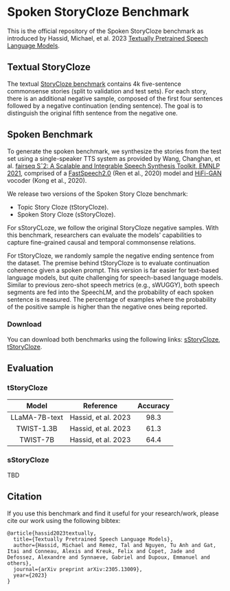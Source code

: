 # Spoken StoryCloze Benchmark
This is the official repository of the Spoken StoryCloze benchmark as introduced by Hassid, Michael, et al. 2023 [Textually Pretrained Speech Language Models](https://arxiv.org/pdf/2305.13009.pdf).

## Textual StoryCloze 
The textual [StoryCloze benchmark](https://arxiv.org/pdf/1604.01696v1.pdf) contains 4k five-sentence commonsense stories (split to validation and test sets). For each story, there is an additional negative sample, composed of the first four sentences followed by a negative continuation (ending sentence). The goal is to distinguish the original fifth sentence from the negative one. 

## Spoken Benchmark
To generate the spoken benchmark, we synthesize the stories from the test set using a single-speaker TTS system as provided by Wang, Changhan, et al. [fairseq Sˆ2: A Scalable and Integrable Speech Synthesis Toolkit, EMNLP 2021](https://arxiv.org/pdf/2109.06912.pdf), comprised of a [FastSpeech2.0](https://arxiv.org/pdf/2006.04558.pdf) (Ren et al.,
2020) model and [HiFi-GAN](https://arxiv.org/pdf/2010.05646.pdf) vocoder (Kong et al., 2020).

We release two versions of the Spoken Story Cloze benchmark: 
* Topic Story Cloze (tStoryCloze). 
* Spoken Story Cloze (sStoryCloze). 

For sStoryCLoze, we follow the original StoryCloze negative samples. With this benchmark, researchers can evaluate the models’ capabilities to capture fine-grained causal and temporal commonsense relations.

For tStoryCloze, we randomly sample the negative ending sentence from the dataset. The premise behind tStoryCloze is to evaluate continuation coherence given a spoken prompt. This version is far easier for text-based language models, but quite challenging for speech-based language models. Similar to previous zero-shot speech metrics (e.g., sWUGGY), both speech segments are fed into the SpeechLM, and the probability of each spoken sentence is measured. The percentage of examples where the probability of the positive sample
is higher than the negative ones being reported.

### Download
You can download both benchmarks using the following links: [sStoryCloze](https://drive.google.com/file/d/19ZnkM4vjApCZipd7xQ1ESlOi5oBVrlFL/view?usp=sharing), [tStoryCloze](https://drive.google.com/file/d/17prYkldYb3w3Pyg3Pm77-VnE6nkD5jzG/view?usp=sharing). 

## Evaluation

### tStoryCloze
|     Model     | Reference           | Accuracy |
|:-------------:|---------------------|:--------:|
| LLaMA-7B-text | Hassid, et al. 2023 | 98.3     |
| TWIST-1.3B    | Hassid, et al. 2023 | 61.3     |
| TWIST-7B      | Hassid, et al. 2023 | 64.4     |

### sStoryCloze
TBD


## Citation
If you use this benchmark and find it useful for your research/work, please cite our work using the following bibtex: 
```
@article{hassid2023textually,
  title={Textually Pretrained Speech Language Models},
  author={Hassid, Michael and Remez, Tal and Nguyen, Tu Anh and Gat, Itai and Conneau, Alexis and Kreuk, Felix and Copet, Jade and Defossez, Alexandre and Synnaeve, Gabriel and Dupoux, Emmanuel and others},
  journal={arXiv preprint arXiv:2305.13009},
  year={2023}
}
```
